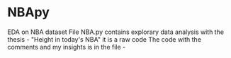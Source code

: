 # NBApy
EDA on NBA dataset 
File NBA.py contains explorary data analysis with the thesis - "Height in today's NBA" it is a raw code
The code with the comments and my insights is in the file - 
